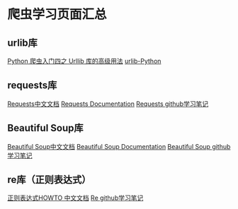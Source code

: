 爬虫学习页面汇总
===

urlib库
---
[Python 爬虫入门四之 Urllib 库的高级用法](https://cuiqingcai.com/954.html)
[urlib-Python](https://docs.python.org/3/library/urllib.html)

requests库
---
[Requests中文文档](https://2.python-requests.org/zh_CN/latest/user/quickstart.html)
[Requests Documentation](https://requests.readthedocs.io/_/downloads/en/master/pdf/)
[Requests github学习笔记](https://github.com/penny-glo/pythonstudy-records/blob/main/study%20web%20crawler/request-mooc.md)

Beautiful Soup库
---
[Beautiful Soup中文文档](https://beautifulsoup.readthedocs.io/zh_CN/v4.4.0/)
[Beautiful Soup Documentation](https://readthedocs.org/projects/beautiful-soup-4/downloads/pdf/latest/)
[Beautiful Soup github学习笔记](https://github.com/penny-glo/pythonstudy-records/blob/main/study%20web%20crawler/BeautifulSoup-mooc.md)

re库（正则表达式）
---
[正则表达式HOWTO 中文文档](https://docs.python.org/zh-cn/3/howto/regex.html#regex-howto)
[Re github学习笔记](https://github.com/penny-glo/pythonstudy-records/blob/main/study%20web%20crawler/re-mooc.md)
